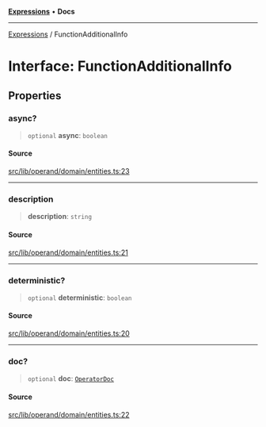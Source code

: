 [**Expressions**](../README.md) • **Docs**

***

[Expressions](../README.md) / FunctionAdditionalInfo

# Interface: FunctionAdditionalInfo

## Properties

### async?

> `optional` **async**: `boolean`

#### Source

[src/lib/operand/domain/entities.ts:23](https://github.com/data7expressions/3xpr/blob/7acee0c2886cdd6f6b6d4a83a1fd843738c9d027/src/lib/operand/domain/entities.ts#L23)

***

### description

> **description**: `string`

#### Source

[src/lib/operand/domain/entities.ts:21](https://github.com/data7expressions/3xpr/blob/7acee0c2886cdd6f6b6d4a83a1fd843738c9d027/src/lib/operand/domain/entities.ts#L21)

***

### deterministic?

> `optional` **deterministic**: `boolean`

#### Source

[src/lib/operand/domain/entities.ts:20](https://github.com/data7expressions/3xpr/blob/7acee0c2886cdd6f6b6d4a83a1fd843738c9d027/src/lib/operand/domain/entities.ts#L20)

***

### doc?

> `optional` **doc**: [`OperatorDoc`](OperatorDoc.md)

#### Source

[src/lib/operand/domain/entities.ts:22](https://github.com/data7expressions/3xpr/blob/7acee0c2886cdd6f6b6d4a83a1fd843738c9d027/src/lib/operand/domain/entities.ts#L22)
